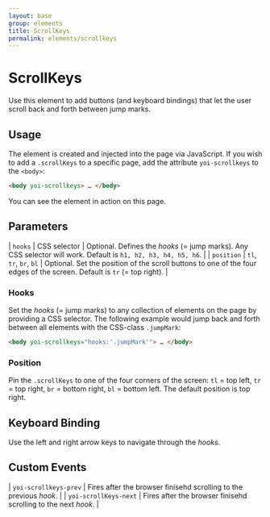 ```yaml
---
layout: base
group: elements
title: ScrollKeys
permalink: elements/scrollkeys
---
```


# ScrollKeys

<p class="intro">Use this element to add buttons (and keyboard bindings) that let the user scroll back and forth between jump marks.</p>

## Usage

The element is created and injected into the page via JavaScript. If you wish to add a `.scrollKeys` to a specific page, add the attribute `yoi-scrollkeys` to the `<body>`:

```html
<body yoi-scrollkeys> … </body>
```

You can see the element in action on this page.

## Parameters

| `hooks`    | CSS selector           | Optional. Defines the *hooks* (= jump marks). Any CSS selector will work. Default is `h1, h2, h3, h4, h5, h6`.          |
| `position` | `tl`, `tr`, `br`, `bl` | Optional. Set the position of the scroll buttons to one of the four edges of the screen. Default is `tr` (= top right). |

### Hooks

Set the *hooks* (= jump marks) to any collection of elements on the page by providing a CSS selector. The following example would jump back and forth between all elements with the CSS-class `.jumpMark`:

```html
<body yoi-scrollkeys="hooks:'.jumpMark'"> … </body>
```

### Position

Pin the `.scrollKeys` to one of the four corners of the screen: `tl` = top left, `tr` = top right, `br` = bottom right, `bl` = bottom left. The default position is top right.

## Keyboard Binding

Use the left and right arrow keys to navigate through the *hooks*.

## Custom Events

| `yoi-scrollkeys-prev`  | Fires after the browser finisehd scrolling to the previous *hook*. |
| `yoi-scrollKeys-next`  | Fires after the browser finisehd scrolling to the next *hook*.     |